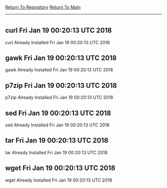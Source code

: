 [Return To Repository](https://github.com/deathbybandaid/piholeparser/)
[Return To Main](https://github.com/deathbybandaid/piholeparser/blob/master/RecentRunLogs/Mainlog.md)
____________________________________
# 
## curl Fri Jan 19 00:20:13 UTC 2018
curl Already Installed Fri Jan 19 00:20:13 UTC 2018
## gawk Fri Jan 19 00:20:13 UTC 2018
gawk Already Installed Fri Jan 19 00:20:13 UTC 2018
## p7zip Fri Jan 19 00:20:13 UTC 2018
p7zip Already Installed Fri Jan 19 00:20:13 UTC 2018
## sed Fri Jan 19 00:20:13 UTC 2018
sed Already Installed Fri Jan 19 00:20:13 UTC 2018
## tar Fri Jan 19 00:20:13 UTC 2018
tar Already Installed Fri Jan 19 00:20:13 UTC 2018
## wget Fri Jan 19 00:20:13 UTC 2018
wget Already Installed Fri Jan 19 00:20:13 UTC 2018
